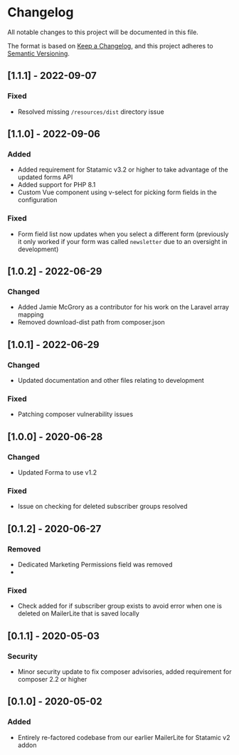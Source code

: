 # Changelog
All notable changes to this project will be documented in this file.

The format is based on [Keep a Changelog](https://keepachangelog.com/en/1.0.0/),
and this project adheres to [Semantic Versioning](https://semver.org/spec/v2.0.0.html).

## [1.1.1] - 2022-09-07

### Fixed
- Resolved missing `/resources/dist` directory issue

## [1.1.0] - 2022-09-06

### Added
- Added requirement for Statamic v3.2 or higher to take advantage of the updated forms API
- Added support for PHP 8.1
- Custom Vue component using v-select for picking form fields in the configuration

### Fixed
- Form field list now updates when you select a different form (previously it only worked if your form was called `newsletter` due to an oversight in development)

## [1.0.2] - 2022-06-29

### Changed
- Added Jamie McGrory as a contributor for his work on the Laravel array mapping
- Removed download-dist path from composer.json

## [1.0.1] - 2022-06-29

### Changed
- Updated documentation and other files relating to development

### Fixed
- Patching composer vulnerability issues

## [1.0.0] - 2020-06-28
### Changed
- Updated Forma to use v1.2

### Fixed
- Issue on checking for deleted subscriber groups resolved

## [0.1.2] - 2020-06-27
### Removed
- Dedicated Marketing Permissions field was removed
- 
### Fixed
- Check added for if subscriber group exists to avoid error when one is deleted on MailerLite that is saved locally

## [0.1.1] - 2020-05-03
### Security
- Minor security update to fix composer advisories, added requirement for composer 2.2 or higher

## [0.1.0] - 2020-05-02
### Added
- Entirely re-factored codebase from our earlier MailerLite for Statamic v2 addon

